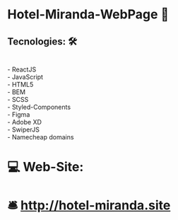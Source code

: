 #   Hotel-Miranda-WebPage 🏨

##  Tecnologies: 🛠️ 
<br/>
- ReactJS <br/>
- JavaScript <br/>
- HTML5 <br/>
- BEM <br/>
- SCSS <br/>
- Styled-Components <br/>
- Figma <br/>
- Adobe XD <br/>
- SwiperJS <br/>
- Namecheap domains
<br/>

#  💻 Web-Site: 

# 🛎️  http://hotel-miranda.site  

                                                                                                                                        
